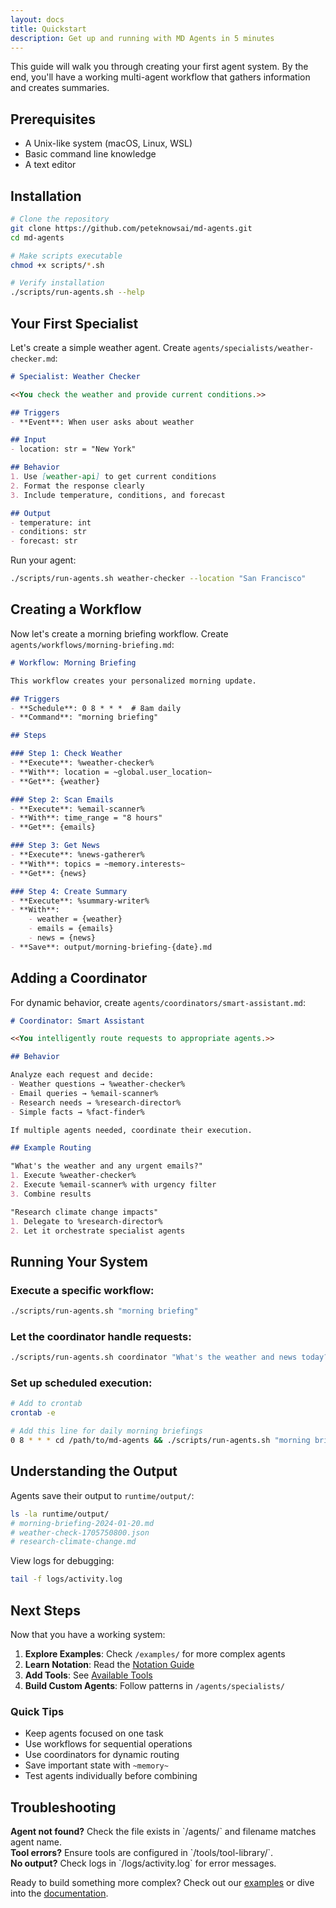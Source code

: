 ```yaml
---
layout: docs
title: Quickstart
description: Get up and running with MD Agents in 5 minutes
---
```


This guide will walk you through creating your first agent system. By the end, you'll have a working multi-agent workflow that gathers information and creates summaries.

## Prerequisites

- A Unix-like system (macOS, Linux, WSL)
- Basic command line knowledge
- A text editor

## Installation

```bash
# Clone the repository
git clone https://github.com/peteknowsai/md-agents.git
cd md-agents

# Make scripts executable
chmod +x scripts/*.sh

# Verify installation
./scripts/run-agents.sh --help
```

## Your First Specialist

Let's create a simple weather agent. Create `agents/specialists/weather-checker.md`:

```markdown
# Specialist: Weather Checker

<<You check the weather and provide current conditions.>>

## Triggers
- **Event**: When user asks about weather

## Input
- location: str = "New York"

## Behavior
1. Use [weather-api] to get current conditions
2. Format the response clearly
3. Include temperature, conditions, and forecast

## Output
- temperature: int
- conditions: str
- forecast: str
```

Run your agent:

```bash
./scripts/run-agents.sh weather-checker --location "San Francisco"
```

## Creating a Workflow

Now let's create a morning briefing workflow. Create `agents/workflows/morning-briefing.md`:

```markdown
# Workflow: Morning Briefing

This workflow creates your personalized morning update.

## Triggers
- **Schedule**: 0 8 * * *  # 8am daily
- **Command**: "morning briefing"

## Steps

### Step 1: Check Weather
- **Execute**: %weather-checker%
- **With**: location = ~global.user_location~
- **Get**: {weather}

### Step 2: Scan Emails
- **Execute**: %email-scanner%
- **With**: time_range = "8 hours"
- **Get**: {emails}

### Step 3: Get News
- **Execute**: %news-gatherer%
- **With**: topics = ~memory.interests~
- **Get**: {news}

### Step 4: Create Summary
- **Execute**: %summary-writer%
- **With**: 
    - weather = {weather}
    - emails = {emails}
    - news = {news}
- **Save**: output/morning-briefing-{date}.md
```

## Adding a Coordinator

For dynamic behavior, create `agents/coordinators/smart-assistant.md`:

```markdown
# Coordinator: Smart Assistant

<<You intelligently route requests to appropriate agents.>>

## Behavior

Analyze each request and decide:
- Weather questions → %weather-checker%
- Email queries → %email-scanner%
- Research needs → %research-director%
- Simple facts → %fact-finder%

If multiple agents needed, coordinate their execution.

## Example Routing

"What's the weather and any urgent emails?"
1. Execute %weather-checker%
2. Execute %email-scanner% with urgency filter
3. Combine results

"Research climate change impacts"
1. Delegate to %research-director%
2. Let it orchestrate specialist agents
```

## Running Your System

### Execute a specific workflow:
```bash
./scripts/run-agents.sh "morning briefing"
```

### Let the coordinator handle requests:
```bash
./scripts/run-agents.sh coordinator "What's the weather and news today?"
```

### Set up scheduled execution:
```bash
# Add to crontab
crontab -e

# Add this line for daily morning briefings
0 8 * * * cd /path/to/md-agents && ./scripts/run-agents.sh "morning briefing"
```

## Understanding the Output

Agents save their output to `runtime/output/`:

```bash
ls -la runtime/output/
# morning-briefing-2024-01-20.md
# weather-check-1705750800.json
# research-climate-change.md
```

View logs for debugging:

```bash
tail -f logs/activity.log
```

## Next Steps

Now that you have a working system:

1. **Explore Examples**: Check `/examples/` for more complex agents
2. **Learn Notation**: Read the [Notation Guide](/docs/notation/) 
3. **Add Tools**: See [Available Tools](/api/tools/)
4. **Build Custom Agents**: Follow patterns in `/agents/specialists/`

### Quick Tips

- Keep agents focused on one task
- Use workflows for sequential operations
- Use coordinators for dynamic routing
- Save important state with `~memory~`
- Test agents individually before combining

## Troubleshooting

<div class="alert alert-info">
<strong>Agent not found?</strong> Check the file exists in `/agents/` and filename matches agent name.
</div>

<div class="alert alert-info">
<strong>Tool errors?</strong> Ensure tools are configured in `/tools/tool-library/`.
</div>

<div class="alert alert-info">
<strong>No output?</strong> Check logs in `/logs/activity.log` for error messages.
</div>

Ready to build something more complex? Check out our [examples](/examples/) or dive into the [documentation](/docs/).